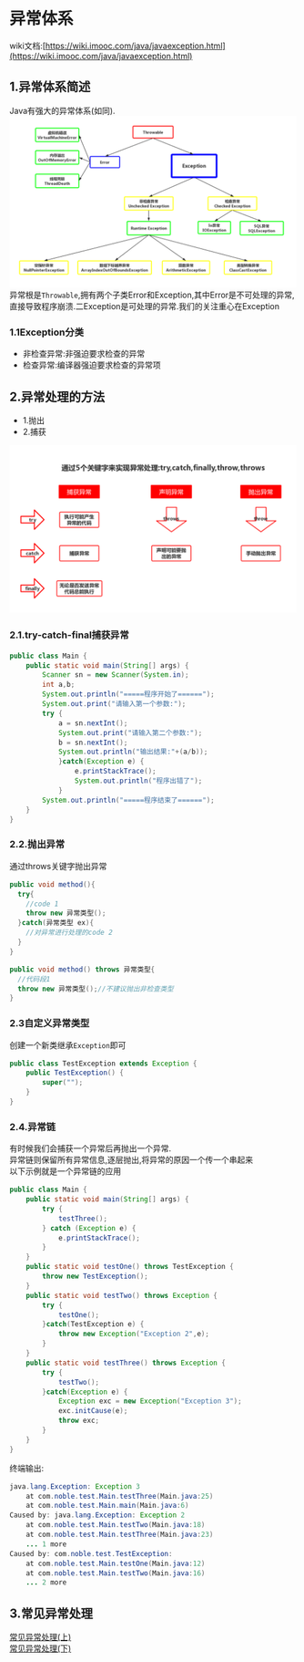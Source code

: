 # 异常体系
wiki文档:[https://wiki.imooc.com/java/javaexception.html](https://wiki.imooc.com/java/javaexception.html)<br>
## 1.异常体系简述
Java有强大的异常体系(如同).<br>
![fail](img/2.1.PNG)<br>
异常根是``Throwable``,拥有两个子类Error和Exception,其中Error是不可处理的异常,直接导致程序崩溃.二Exception是可处理的异常.我们的关注重心在Exception<br>

### 1.1Exception分类

- 非检查异常:非强迫要求检查的异常
- 检查异常:编译器强迫要求检查的异常项

## 2.异常处理的方法
- 1.抛出
- 2.捕获

![fail](img/2.2.PNG)<br>

### 2.1.try-catch-final捕获异常
```java
public class Main {
	public static void main(String[] args) {
		Scanner sn = new Scanner(System.in);
		int a,b;
		System.out.println("=====程序开始了======");
		System.out.print("请输入第一个参数:");
		try {
			a = sn.nextInt();
			System.out.print("请输入第二个参数:");
			b = sn.nextInt();
			System.out.println("输出结果:"+(a/b));
			}catch(Exception e) {
				e.printStackTrace();
				System.out.println("程序出错了");
			}
		System.out.println("=====程序结束了======");
	}
}
```

### 2.2.抛出异常
通过throws关键字抛出异常<br>
```java
public void method(){
  try{
    //code 1
    throw new 异常类型();
  }catch(异常类型 ex){
    //对异常进行处理的code 2
  }
}
```
```java
public void method() throws 异常类型{
  //代码段1
  throw new 异常类型();//不建议抛出非检查类型
}
```

### 2.3自定义异常类型
创建一个新类继承``Exception``即可<br>
```java
public class TestException extends Exception {
	public TestException() {
		super("");
	}
}
```

### 2.4.异常链
有时候我们会捕获一个异常后再抛出一个异常.<br>
异常链则保留所有异常信息,逐层抛出,将异常的原因一个传一个串起来<br>
以下示例就是一个异常链的应用<br>
```java
public class Main {
	public static void main(String[] args) {
		try {
			testThree();
		} catch (Exception e) {
			e.printStackTrace();
		}
	}
	public static void testOne() throws TestException {
		throw new TestException();
	}
	public static void testTwo() throws Exception {
		try {
			testOne();
		}catch(TestException e) {
			throw new Exception("Exception 2",e);
		}
	}
	public static void testThree() throws Exception {
		try {
			testTwo();
		}catch(Exception e) {
			Exception exc = new Exception("Exception 3");
			exc.initCause(e);
			throw exc;
		}
	}
}
```

终端输出:<br>
```java
java.lang.Exception: Exception 3
	at com.noble.test.Main.testThree(Main.java:25)
	at com.noble.test.Main.main(Main.java:6)
Caused by: java.lang.Exception: Exception 2
	at com.noble.test.Main.testTwo(Main.java:18)
	at com.noble.test.Main.testThree(Main.java:23)
	... 1 more
Caused by: com.noble.test.TestException: 
	at com.noble.test.Main.testOne(Main.java:12)
	at com.noble.test.Main.testTwo(Main.java:16)
	... 2 more
```

## 3.常见异常处理
[常见异常处理(上)](http://file.mukewang.com/class/assist/45/106515/Java%E5%B8%B8%E8%A7%81%E5%BC%82%E5%B8%B8%E7%B1%BB%E5%9E%8B%E5%8F%8A%E5%8E%9F%E5%9B%A0%E5%88%86%E6%9E%90%EF%BC%88%E4%B8%8A%EF%BC%89.pdf)<br>
[常见异常处理(下)](http://file.mukewang.com/class/assist/45/106515/Java%E5%B8%B8%E8%A7%81%E5%BC%82%E5%B8%B8%E7%B1%BB%E5%9E%8B%E5%8F%8A%E5%8E%9F%E5%9B%A0%E5%88%86%E6%9E%90%EF%BC%88%E4%B8%8B%EF%BC%89.pdf)<br>